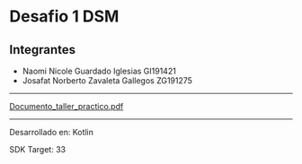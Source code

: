 # Desafio 1 DSM
## Integrantes
- Naomi Nicole Guardado Iglesias GI191421
- Josafat Norberto Zavaleta Gallegos ZG191275

------------------------------------------------------
[Documento_taller_practico.pdf](https://github.com/naomo123/Menu_Kotlin_poo/files/10835739/Documento_taller_practico.pdf)

------------------------------------------------------
Desarrollado en: Kotlin

SDK Target: 33


